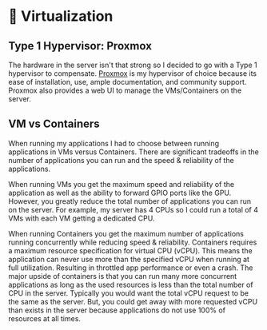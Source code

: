 # 📶 Virtualization

## Type 1 Hypervisor: Proxmox

The hardware in the server isn't that strong so I decided to go with a Type 1 hypervisor to compensate. [Proxmox](https://www.proxmox.com) is my hypervisor of choice because its ease of installation, use, ample documentation, and community support. Proxmox also provides a web UI to manage the VMs/Containers on the server.

## VM vs Containers

When running my applications I had to choose between running applications in VMs versus Containers. There are significant tradeoffs in the number of applications you can run and the speed & reliability of the applications.

When running VMs you get the maximum speed and reliability of the application as well as the ability to forward GPIO ports like the GPU. However, you greatly reduce the total number of applications you can run on the server. For example, my server has 4 CPUs so I could run a total of 4 VMs with each VM getting a dedicated CPU.

When running Containers you get the maximum number of applications running concurrently while reducing speed & reliability. Containers requires a maximum resource specification for virtual CPU (vCPU). This means the application can never use more than the specified vCPU when running at full utilization. Resulting in throttled app performance or even a crash. The major upside of containers is that you can run many more concurrent applications as long as the used resources is less than the total number of CPU in the server. Typically you would want the total vCPU request to be the same as the server. But, you could get away with more requested vCPU than exists in the server because applications do not use 100% of resources at all times.&#x20;
